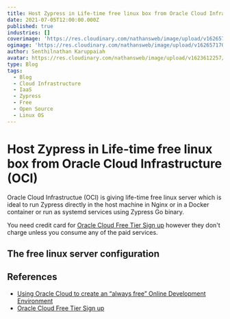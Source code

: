 ```yaml
---
title: Host Zypress in Life-time free linux box from Oracle Cloud Infrastructure (OCI)
date: 2021-07-05T12:00:00.000Z
published: true
industries: []
coverimage: 'https://res.cloudinary.com/nathansweb/image/upload/v1626571705/senthilsweb.com/blog/Oracle-Cloud-Infrastructure_ezediy.png'
ogimage: 'https://res.cloudinary.com/nathansweb/image/upload/v1626571705/senthilsweb.com/blog/Oracle-Cloud-Infrastructure_ezediy.png'
author: Senthilnathan Karuppaiah
avatar: https://res.cloudinary.com/nathansweb/image/upload/v1623612257/profile/sk_profile_sq.png
type: Blog
tags:
  - Blog
  - Cloud Infrastructure
  - IaaS
  - Zypress
  - Free
  - Open Source
  - Linux OS
---
```


# Host Zypress in Life-time free linux box from Oracle Cloud Infrastructure (OCI)
Oracle Cloud Infrastructue (OCI) is giving life-time free linux server which is ideal to run Zypress directly in the host machine in Nginx or in a Docker container or run as systemd services using Zypress Go binary.

<!-- more -->

You need credit card for [Oracle Cloud Free Tier Sign up](https://signup.cloud.oracle.com/) however they don't charge unless you consume any of the paid services.

## The free linux server configuration

<list :items="oci-linux-configuration"></list>

## References

* [Using Oracle Cloud to create an “always free” Online Development Environment](https://medium.com/geekculture/using-oracle-cloud-to-create-an-always-free-online-development-environment-af00e5bc2a05)
* [Oracle Cloud Free Tier Sign up](https://signup.cloud.oracle.com/)
